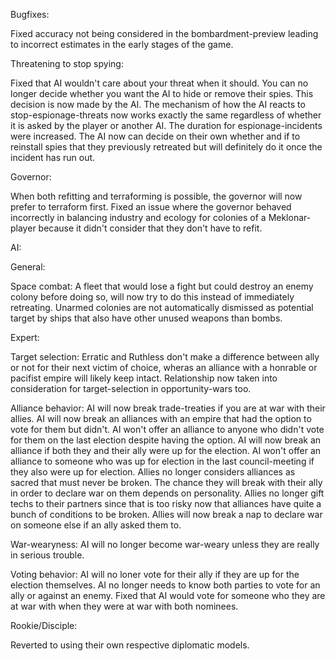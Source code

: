 Bugfixes:

Fixed accuracy not being considered in the bombardment-preview leading to incorrect estimates in the early stages of the game.

Threatening to stop spying:

Fixed that AI wouldn't care about your threat when it should.
You can no longer decide whether you want the AI to hide or remove their spies. This decision is now made by the AI.
The mechanism of how the AI reacts to stop-espionage-threats now works exactly the same regardless of whether it is asked by the player or another AI.
The duration for espionage-incidents were increased.
The AI now can decide on their own whether and if to reinstall spies that they previously retreated but will definitely do it once the incident has run out.

Governor:

When both refitting and terraforming is possible, the governor will now prefer to terraform first.
Fixed an issue where the governor behaved incorrectly in balancing industry and ecology for colonies of a Meklonar-player because it didn't consider that they don't have to refit.

AI:

General:

Space combat:
A fleet that would lose a fight but could destroy an enemy colony before doing so, will now try to do this instead of immediately retreating.
Unarmed colonies are not automatically dismissed as potential target by ships that also have other unused weapons than bombs.

Expert:

Target selection:
Erratic and Ruthless don't make a difference between ally or not for their next victim of choice, wheras an alliance with a honrable or pacifist empire will likely keep intact.
Relationship now taken into consideration for target-selection in opportunity-wars too.

Alliance behavior:
AI will now break trade-treaties if you are at war with their allies.
AI will now break an alliances with an empire that had the option to vote for them but didn't.
AI won't offer an alliance to anyone who didn't vote for them on the last election despite having the option.
AI will now break an alliance if both they and their ally were up for the election.
AI won't offer an alliance to someone who was up for election in the last council-meeting if they also were up for election.
Allies no longer considers alliances as sacred that must never be broken.
The chance they will break with their ally in order to declare war on them depends on personality.
Allies no longer gift techs to their partners since that is too risky now that alliances have quite a bunch of conditions to be broken.
Allies will now break a nap to declare war on someone else if an ally asked them to.

War-wearyness:
AI will no longer become war-weary unless they are really in serious trouble.

Voting behavior:
AI will no loner vote for their ally if they are up for the election themselves.
AI no longer needs to know both parties to vote for an ally or against an enemy.
Fixed that AI would vote for someone who they are at war with when they were at war with both nominees.

Rookie/Disciple:

Reverted to using their own respective diplomatic models.